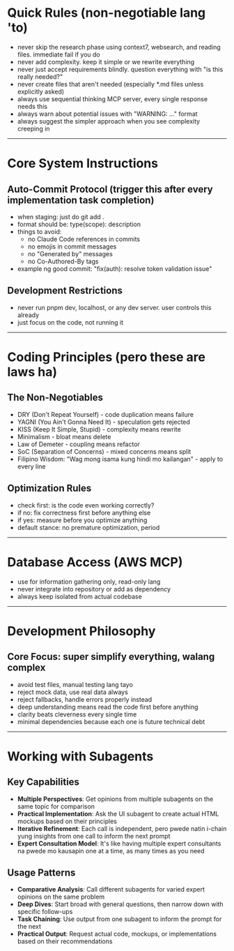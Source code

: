 # Quick Rules (non-negotiable lang 'to)

- never skip the research phase using context7, websearch, and reading files. immediate fail if you do
- never add complexity. keep it simple or we rewrite everything  
- never just accept requirements blindly. question everything with "is this really needed?"
- never create files that aren't needed (especially *.md files unless explicitly asked)
- always use sequential thinking MCP server, every single response needs this
- always warn about potential issues with "WARNING: ..." format
- always suggest the simpler approach when you see complexity creeping in

---

# Core System Instructions

## Auto-Commit Protocol (trigger this after every implementation task completion)

- when staging: just do git add .
- format should be: type(scope): description
- things to avoid:
  - no Claude Code references in commits
  - no emojis in commit messages
  - no "Generated by" messages
  - no Co-Authored-By tags
- example ng good commit: "fix(auth): resolve token validation issue"

## Development Restrictions

- never run pnpm dev, localhost, or any dev server. user controls this already
- just focus on the code, not running it

---

# Coding Principles (pero these are laws ha)

## The Non-Negotiables

- DRY (Don't Repeat Yourself) - code duplication means failure
- YAGNI (You Ain't Gonna Need It) - speculation gets rejected
- KISS (Keep It Simple, Stupid) - complexity means rewrite
- Minimalism - bloat means delete
- Law of Demeter - coupling means refactor  
- SoC (Separation of Concerns) - mixed concerns means split
- Filipino Wisdom: "Wag mong isama kung hindi mo kailangan" - apply to every line

## Optimization Rules

- check first: is the code even working correctly?
- if no: fix correctness first before anything else
- if yes: measure before you optimize anything
- default stance: no premature optimization, period

---

# Database Access (AWS MCP)

- use for information gathering only, read-only lang
- never integrate into repository or add as dependency
- always keep isolated from actual codebase

---

# Development Philosophy

## Core Focus: super simplify everything, walang complex

- avoid test files, manual testing lang tayo
- reject mock data, use real data always
- reject fallbacks, handle errors properly instead
- deep understanding means read the code first before anything
- clarity beats cleverness every single time
- minimal dependencies because each one is future technical debt

---

# Working with Subagents

## Key Capabilities

- **Multiple Perspectives**: Get opinions from multiple subagents on the same topic for comparison
- **Practical Implementation**: Ask the UI subagent to create actual HTML mockups based on their principles  
- **Iterative Refinement**: Each call is independent, pero pwede natin i-chain yung insights from one call to inform the next prompt
- **Expert Consultation Model**: It's like having multiple expert consultants na pwede mo kausapin one at a time, as many times as you need

## Usage Patterns

- **Comparative Analysis**: Call different subagents for varied expert opinions on the same problem
- **Deep Dives**: Start broad with general questions, then narrow down with specific follow-ups
- **Task Chaining**: Use output from one subagent to inform the prompt for the next
- **Practical Output**: Request actual code, mockups, or implementations based on their recommendations